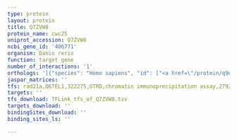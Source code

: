 ```yaml
---
type: protein
layout: protein
title: Q7ZVW8
protein_name: cwc25
uniprot_accession: Q7ZVW8
ncbi_gene_id: '406771'
organism: Danio rerio
function: target gene
number_of_interactions: '1'
orthologs: '[{"species": "Homo sapiens", "id": ["<a href=\"/protein/q9nxe8\">Q9NXE8</a>"]}, {"species": "Mus musculus", "id": ["<a href=\"/protein/q9dbf7\">Q9DBF7</a>"]}, {"species": "Rattus norvegicus", "id": ["<a href=\"/protein/g3v6i3\">G3V6I3</a>"]}, {"species": "Drosophila melanogaster", "id": ["<a href=\"/protein/q9vqf5\">Q9VQF5</a>"]}, {"species": "Caenorhabditis elegans", "id": ["<a href=\"/protein/g5ebt5\">G5EBT5</a>"]}]'
jaspar_matrices: ''
tfs: rad21a,Q6TEL1,322275,GTRD,chromatin immunoprecipitation assay,27924024%5Buid%5D,No
targets: ''
tfs_download: TFLink_tfs_of_Q7ZVW8.tsv
targets_download: ''
bindingSites_download: ''
binding_sites_ls: ''

---
```

